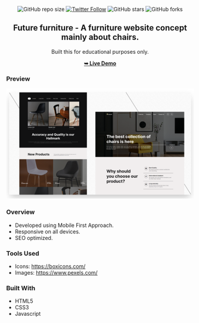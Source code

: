 <div align="center">
  
  ![GitHub repo size](https://img.shields.io/github/repo-size/mde3/karasi)
  [![Twitter Follow](https://img.shields.io/twitter/follow/mabiorduom?style=social)](https://twitter.com/intent/follow?screen_name=mabiorduom)
  ![GitHub stars](https://img.shields.io/github/stars/mde3/karasi?style=social)
  ![GitHub forks](https://img.shields.io/github/forks/mde3/karasi?style=social)
  
  <h2 align="center">Future furniture - A furniture website concept mainly about chairs.</h2>

  Built this for educational purposes only.

  <a href="https://karasi.netlify.app/"><strong>➥ Live Demo</strong></a>

</div>

### Preview
![preview](./readme-images/readme.png)


### Overview
- Developed using Mobile First Approach.
- Responsive on all devices.
- SEO optimized.

### Tools Used
- Icons: https://boxicons.com/
- Images: https://www.pexels.com/

### Built With
- HTML5
- CSS3
- Javascript


